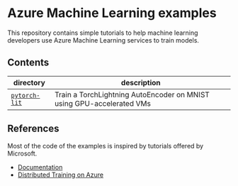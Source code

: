 # Azure Machine Learning examples
This repository contains simple tutorials to help machine learning developers use Azure Machine Learning services to train models.

## Contents
| directory | description |
| -         |   -         |
| [`pytorch-lit`](tutorials/pytorch-lit) | Train a TorchLightning AutoEncoder on MNIST using GPU-accelerated VMs |

## References
Most of the code of the examples is inspired by tutorials offered by Microsoft.

- [Documentation](https://docs.microsoft.com/azure/machine-learning)
- [Distributed Training on Azure](https://github.com/Azure/azureml-examples/tree/main/tutorials/e2e-distributed-pytorch-image)